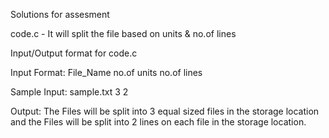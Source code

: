 Solutions for assesment

code.c - It will split the file based on units & no.of lines



Input/Output format for code.c

Input Format: File_Name no.of units no.of lines

Sample Input: sample.txt 3 2

Output: The Files will be split into 3 equal sized files in the storage location and the Files will be split into 2 lines on each file in the storage location.

